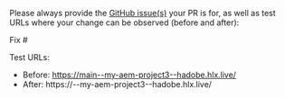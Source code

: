 Please always provide the [GitHub issue(s)](../issues) your PR is for, as well as test URLs where your change can be observed (before and after):

Fix #<gh-issue-id>

Test URLs:
- Before: https://main--my-aem-project3--hadobe.hlx.live/
- After: https://<branch>--my-aem-project3--hadobe.hlx.live/
